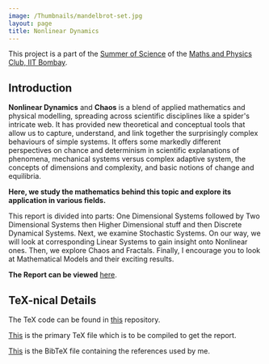 ```yaml
---
image: /Thumbnails/mandelbrot-set.jpg
layout: page
title: Nonlinear Dynamics
---
```


This project is a part of the [Summer of Science](http://mnp-club.github.io/sos/) of the [Maths and Physics Club, IIT Bombay](http://mnp-club.github.io/).

Introduction
------------

**Nonlinear Dynamics** and **Chaos** is a blend of applied mathematics and physical modelling, spreading across scientific disciplines like a spider's intricate web.
It has provided new theoretical and conceptual tools that allow us to capture, understand, and link together the surprisingly complex behaviours of simple systems.
It offers some markedly different perspectives on chance and determinism in scientific explanations of phenomena, mechanical systems versus complex adaptive system, the concepts of dimensions and complexity, and basic notions of change and equilibria.

**Here, we study the mathematics behind this topic and explore its application in various fields.**

This report is divided into parts: One Dimensional Systems followed by Two Dimensional Systems then Higher Dimensional stuff and then Discrete Dynamical Systems.
Next, we examine Stochastic Systems.
On our way, we will look at corresponding Linear Systems to gain insight onto Nonlinear ones.
Then, we explore Chaos and Fractals.
Finally, I encourage you to look at Mathematical Models and their exciting results.

**The Report can be viewed** [here](/Nonlinear-Dynamics/Nonlinear%20Dynamics.pdf).

TeX-nical Details
-----------------

The TeX code can be found in [this](https://github.com/paramrathour/Nonlinear-Dynamics) repository.

[This](https://github.com/paramrathour/Nonlinear-Dynamics/blob/master/Nonlinear%20Dynamics.tex) is the primary TeX file which is to be compiled to get the report.

[This](https://github.com/paramrathour/Nonlinear-Dynamics/blob/master/References.bib) is the BibTeX file containing the references used by me.